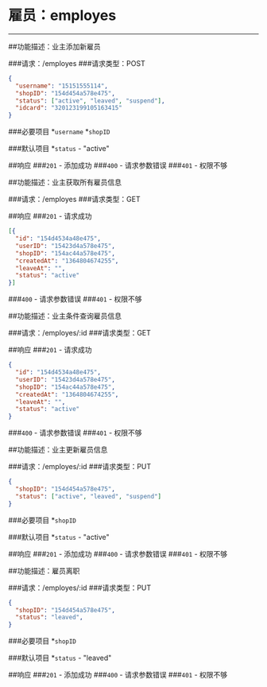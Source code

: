 # 雇员：employes
***
##功能描述：业主添加新雇员

###请求：/employes
###请求类型：POST

```json
{
  "username": "15151555114",
  "shopID": "154d454a578e475",
  "status": ["active", "leaved", "suspend"],
  "idcard": "320123199105163415"
}
```
###必要项目
*`username`
*`shopID`

###默认项目
*`status` - "active"

##响应
###`201` - 添加成功
###`400` - 请求参数错误
###`401` - 权限不够


##功能描述：业主获取所有雇员信息

###请求：/employes
###请求类型：GET

##响应
###`201` - 请求成功
```json
[{
  "id": "154d4534a48e475",
  "userID": "15423d4a578e475",
  "shopID": "154ac44a578e475",
  "createdAt": "1364804674255",
  "leaveAt": "",
  "status": "active"
}]
```
###`400` - 请求参数错误
###`401` - 权限不够


##功能描述：业主条件查询雇员信息

###请求：/employes/:id
###请求类型：GET

##响应
###`201` - 请求成功
```json
{
  "id": "154d4534a48e475",
  "userID": "15423d4a578e475",
  "shopID": "154ac44a578e475",
  "createdAt": "1364804674255",
  "leaveAt": "",
  "status": "active"
}
```
###`400` - 请求参数错误
###`401` - 权限不够


##功能描述：业主更新雇员信息

###请求：/employes/:id
###请求类型：PUT

```json
{
  "shopID": "154d454a578e475",
  "status": ["active", "leaved", "suspend"]
}
```
###必要项目
*`shopID`

###默认项目
*`status` - "active"

##响应
###`201` - 添加成功
###`400` - 请求参数错误
###`401` - 权限不够


##功能描述：雇员离职

###请求：/employes/:id
###请求类型：PUT

```json
{
  "shopID": "154d454a578e475",
  "status": "leaved",
}
```
###必要项目
*`shopID`

###默认项目
*`status` - "leaved"

##响应
###`201` - 添加成功
###`400` - 请求参数错误
###`401` - 权限不够
